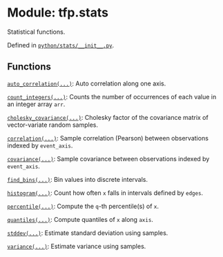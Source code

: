 <div itemscope itemtype="http://developers.google.com/ReferenceObject">
<meta itemprop="name" content="tfp.stats" />
<meta itemprop="path" content="Stable" />
</div>

# Module: tfp.stats

Statistical functions.



Defined in [`python/stats/__init__.py`](https://github.com/tensorflow/probability/tree/master/tensorflow_probability/python/stats/__init__.py).

<!-- Placeholder for "Used in" -->


## Functions

[`auto_correlation(...)`](../tfp/stats/auto_correlation.md): Auto correlation along one axis.

[`count_integers(...)`](../tfp/stats/count_integers.md): Counts the number of occurrences of each value in an integer array `arr`.

[`cholesky_covariance(...)`](../tfp/stats/cholesky_covariance.md): Cholesky factor of the covariance matrix of vector-variate random samples.

[`correlation(...)`](../tfp/stats/correlation.md): Sample correlation (Pearson) between observations indexed by `event_axis`.

[`covariance(...)`](../tfp/stats/covariance.md): Sample covariance between observations indexed by `event_axis`.

[`find_bins(...)`](../tfp/stats/find_bins.md): Bin values into discrete intervals.

[`histogram(...)`](../tfp/stats/histogram.md): Count how often `x` falls in intervals defined by `edges`.

[`percentile(...)`](../tfp/stats/percentile.md): Compute the `q`-th percentile(s) of `x`.

[`quantiles(...)`](../tfp/stats/quantiles.md): Compute quantiles of `x` along `axis`.

[`stddev(...)`](../tfp/stats/stddev.md): Estimate standard deviation using samples.

[`variance(...)`](../tfp/stats/variance.md): Estimate variance using samples.

